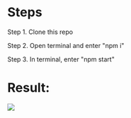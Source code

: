 <h1>Steps</h1>

<p> Step 1. Clone this repo</p>
<p>Step 2. Open terminal and enter "npm i"</p>
<p>Step 3. In terminal, enter "npm start"</p>

<h1>Result:</h1>

<a target="_target" href="https://tonyqiu.ca/"><img src="https://cdn.discordapp.com/attachments/715319623637270638/1090230191562965092/image.png"/></a>
